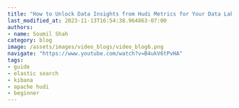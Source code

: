 ```yaml
---
title: "How to Unlock Data Insights from Hudi Metrics for Your Data Lake using Elastic Search and Kibana"
last_modified_at: 2023-11-13T16:54:38.964863-07:00
authors:
- name: Soumil Shah
category: blog
image: /assets/images/video_blogs/video_blog6.png
navigate: "https://www.youtube.com/watch?v=B4ukV6tPvHA"
tags:
- guide
- elastic search
- kibana
- apache hudi
- beginner
---
```



